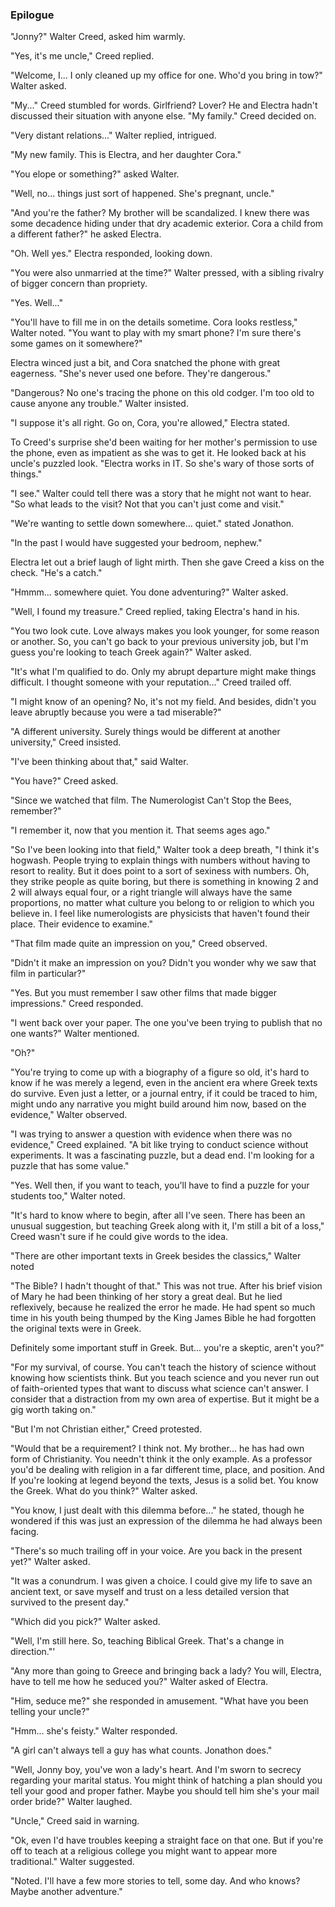 ### Epilogue
<!--
= Chapter 21: Epilogue
Characters: Dr. Creed, Electra, Walter Creed, Cora
Tags: [Family][Legends][Religion]
Status: Annotated::Staging
Synopsis: We see Jonathon and Walter Creed talking mostly of the film they saw together and Jonathon's attempt to return to the world of academia. It is here finally his switch to teaching Greek in a religious context is revealed. It is not for the dogmatist, but the seeker of legend and mystery he hopes to teach. Walter talks briefly to Electra, happy in her choice and now pregnant. Then Creed takes his leave, offering to tell tales of adventure somewhere down the line.
-->
"Jonny?" Walter Creed, asked him warmly.

"Yes, it's me uncle," Creed replied.

"Welcome, I... I only cleaned up my office for one. Who'd you bring in tow?" Walter asked.

"My..." Creed stumbled for words. Girlfriend? Lover? He and Electra hadn't discussed their situation with anyone else. "My family." Creed decided on.

"Very distant relations..." Walter replied, intrigued.

"My new family. This is Electra, and her daughter Cora."

"You elope or something?" asked Walter.

"Well, no... things just sort of happened. She's pregnant, uncle."

"And you're the father? My brother will be scandalized. I knew there was some decadence hiding under that dry academic exterior. Cora a child from a different father?" he asked Electra. 

"Oh. Well yes." Electra responded, looking down. 

"You were also unmarried at the time?" Walter pressed, with a sibling rivalry of bigger concern than propriety.

"Yes. Well..." 

"You'll have to fill me in on the details sometime. Cora looks restless," Walter noted. "You want to play with my smart phone? I'm sure there's some games on it somewhere?"

Electra winced just a bit, and Cora snatched the phone with great eagerness. "She's never used one before. They're dangerous."

"Dangerous? No one's tracing the phone on this old codger. I'm too old to cause anyone any trouble." Walter insisted.

"I suppose it's all right. Go on, Cora, you're allowed," Electra stated.

To Creed's surprise she'd been waiting for her mother's permission to use the phone, even as impatient as she was to get it. He looked back at his uncle's puzzled look. "Electra works in IT. So she's wary of those sorts of things."

"I see." Walter could tell there was a story that he might not want to hear. "So what leads to the visit? Not that you can't just come and visit." 

"We're wanting to settle down somewhere... quiet." stated Jonathon.

"In the past I would have suggested your bedroom, nephew." 

Electra let out a brief laugh of light mirth. Then she gave Creed a kiss on the check. "He's a catch." 

"Hmmm... somewhere quiet. You done adventuring?" Walter asked.

"Well, I found my treasure." Creed replied, taking Electra's hand in his.

"You two look cute. Love always makes you look younger, for some reason or another. So, you can't go back to your previous university job, but I'm guess you're looking to teach Greek again?" Walter asked.

"It's what I'm qualified to do. Only my abrupt departure might make things difficult. I thought someone with your reputation..." Creed trailed off.

"I might know of an opening? No, it's not my field. And besides, didn't you leave abruptly because you were a tad miserable?"

"A different university. Surely things would be different at another university," Creed insisted.

"I've been thinking about that," said Walter.

"You have?" Creed asked.

"Since we watched that film. The Numerologist Can't Stop the Bees, remember?"

"I remember it, now that you mention it. That seems ages ago." 

"So I've been looking into that field," Walter took a deep breath, "I think it's hogwash. People trying to explain things with numbers without having to resort to reality. But it does point to a sort of sexiness with numbers. Oh, they strike people as quite boring, but there is something in knowing 2 and 2 will always equal four, or a right triangle will always have the same proportions, no matter what culture you belong to or religion to which you believe in. I feel like numerologists are physicists that haven't found their place. Their evidence to examine."

"That film made quite an impression on you," Creed observed.

"Didn't it make an impression on you? Didn't you wonder why we saw that film in particular?"

"Yes. But you must remember I saw other films that made bigger impressions." Creed responded.

"I went back over your paper. The one you've been trying to publish that no one wants?" Walter mentioned.

"Oh?"

"You're trying to come up with a biography of a figure so old, it's hard to know if he was merely a legend, even in the ancient era where Greek texts do survive. Even just a letter, or a journal entry, if it could be traced to him, might undo any narrative you might build around him now, based on the evidence," Walter observed.

"I was trying to answer a question with evidence when there was no evidence," Creed explained. "A bit like trying to conduct science without experiments. It was a fascinating puzzle, but a dead end. I'm looking for a puzzle that has some value."

"Yes. Well then, if you want to teach, you'll have to find a puzzle for your students too," Walter noted. 

"It's hard to know where to begin, after all I've seen. There has been an unusual suggestion, but teaching Greek along with it, I'm still a bit of a loss," Creed wasn't sure if he could give words to the idea.

"There are other important texts in Greek besides the classics," Walter noted

"The Bible? I hadn't thought of that." This was not true. After his brief vision of Mary he had been thinking of her story a great deal. But he lied reflexively, because he realized the error he made. He had spent so much time in his youth being thumped by the King James Bible he had forgotten the original texts were in Greek.

Definitely some important stuff in Greek. But... you're a skeptic, aren't you?" 

"For my survival, of course. You can't teach the history of science without knowing how scientists think. But you teach science and you never run out of faith-oriented types that want to discuss what science can't answer. I consider that a distraction from my own area of expertise. But it might be a gig worth taking on."

"But I'm not Christian either," Creed protested.

"Would that be a requirement? I think not. My brother... he has had own form of Christianity. You needn't think it the only example. As a professor you'd be dealing with religion in a far different time, place, and position. And If you're looking at legend beyond the texts, Jesus is a solid bet. You know the Greek. What do you think?" Walter asked.

"You know, I just dealt with this dilemma before..." he stated, though he wondered if this was just an expression of the dilemma he had always been facing.

"There's so much trailing off in your voice. Are you back in the present yet?" Walter asked.

"It was a conundrum. I was given a choice. I could give my life to save an ancient text, or save myself and trust on a less detailed version that survived to the present day."

"Which did you pick?" Walter asked.

"Well, I'm still here. So, teaching Biblical Greek. That's a change in direction."'

"Any more than going to Greece and bringing back a lady? You will, Electra, have to tell me how he seduced you?" Walter asked of Electra.

"Him, seduce me?" she responded in amusement. "What have you been telling your uncle?"

"Hmm... she's feisty." Walter responded.

"A girl can't always tell a guy has what counts. Jonathon does."

"Well, Jonny boy, you've won a lady's heart. And I'm sworn to secrecy regarding your marital status. You might think of hatching a plan should you tell your good and proper father. Maybe you should tell him she's your mail order bride?" Walter laughed.

"Uncle," Creed said in warning.

"Ok, even I'd have troubles keeping a straight face on that one. But if you're off to teach at a religious college you might want to appear more traditional." Walter suggested.

"Noted. I'll have a few more stories to tell, some day. And who knows? Maybe another adventure."

<!--
As a professor you'd be dealing with religion in a far different time, place, and position. And If you're looking at legend beyond the texts, Jesus is a solid bet. You know the Greek. What do you think?" Walter asked.
There is something in knowing 2 and 2 will always equal four."
I feel like numerologists are physicists that haven't found their place. 
He had spent so much time in his youth being thumped by the King James Bible he had forgotten the original texts were in Greek.
-->
